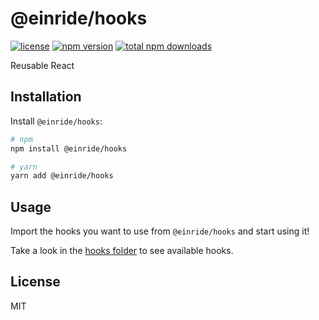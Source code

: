 # @einride/hooks

[![license](https://img.shields.io/npm/l/@einride/hooks.svg)](https://github.com/einride/hooks/blob/master/LICENSE)
[![npm version](https://img.shields.io/npm/v/@einride/hooks.svg)](https://www.npmjs.com/package/@einride/hooks)
[![total npm downloads](https://img.shields.io/npm/dt/@einride/hooks.svg)](https://www.npmjs.com/package/@einride/hooks)

Reusable React

## Installation

Install `@einride/hooks`:

```bash
# npm
npm install @einride/hooks

# yarn
yarn add @einride/hooks
```

## Usage

Import the hooks you want to use from `@einride/hooks` and start using it!

Take a look in the
[hooks folder](https://github.com/einride/hooks/tree/main/src/hooks) to see
available hooks.

## License

MIT
